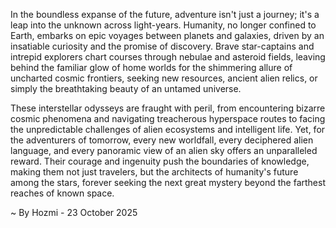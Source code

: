 
In the boundless expanse of the future, adventure isn't just a journey; it's a leap into the unknown across light-years. Humanity, no longer confined to Earth, embarks on epic voyages between planets and galaxies, driven by an insatiable curiosity and the promise of discovery. Brave star-captains and intrepid explorers chart courses through nebulae and asteroid fields, leaving behind the familiar glow of home worlds for the shimmering allure of uncharted cosmic frontiers, seeking new resources, ancient alien relics, or simply the breathtaking beauty of an untamed universe.

These interstellar odysseys are fraught with peril, from encountering bizarre cosmic phenomena and navigating treacherous hyperspace routes to facing the unpredictable challenges of alien ecosystems and intelligent life. Yet, for the adventurers of tomorrow, every new worldfall, every deciphered alien language, and every panoramic view of an alien sky offers an unparalleled reward. Their courage and ingenuity push the boundaries of knowledge, making them not just travelers, but the architects of humanity's future among the stars, forever seeking the next great mystery beyond the farthest reaches of known space.

~ By Hozmi - 23 October 2025
